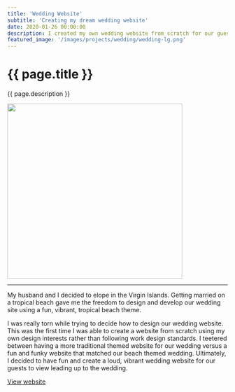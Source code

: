 ```yaml
---
title: 'Wedding Website'
subtitle: 'Creating my dream wedding website'
date: 2020-01-26 00:00:00
description: I created my own wedding website from scratch for our guests to reference leading up to our wedding. 
featured_image: '/images/projects/wedding/wedding-lg.png'
---
```


# {{ page.title }}

{{ page.description }}

<img src="{{site.baseurl}}{{ page.featured_image }}" style="width:400px">

---

My husband and I decided to elope in the Virgin Islands. Getting married on a tropical beach gave me the freedom to design and develop our wedding site using a fun, vibrant, tropical beach theme. 

I was really torn while trying to decide how to design our wedding website. This was the first time I was able to create a website from scratch using my own design interests rather than following work design standards. I teetered between having a more traditional themed website for our wedding versus a fun and funky website that matched our beach themed wedding. Ultimately, I decided to have fun and create a loud, vibrant wedding website for our guests to view leading up to the wedding.

[View website](https://kelsiegosser.com/wedding/)
